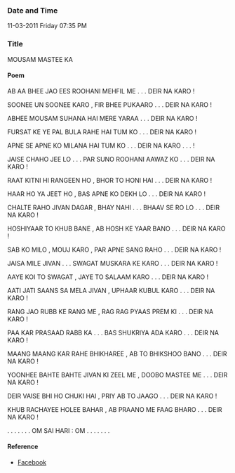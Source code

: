### Date and Time

11-03-2011 Friday 07:35 PM

### Title

MOUSAM MASTEE KA

#### Poem

AB AA BHEE JAO EES ROOHANI  MEHFIL ME . . . DEIR NA KARO !

SOONEE UN SOONEE KARO , FIR BHEE PUKAARO . . . DEIR NA KARO !

ABHEE MOUSAM SUHANA HAI MERE YARAA . . . DEIR NA KARO !

FURSAT KE YE PAL BULA RAHE HAI TUM KO . . . DEIR NA KARO !

APNE SE APNE KO MILANA HAI TUM KO . . . DEIR NA KARO . . . !

JAISE CHAHO JEE LO . . . PAR SUNO ROOHANI AAWAZ KO . . . DEIR NA KARO !

RAAT KITNI HI RANGEEN HO , BHOR TO HONI HAI . . . DEIR NA KARO !

HAAR HO YA JEET HO , BAS APNE KO DEKH LO . . . DEIR NA KARO !

CHALTE RAHO JIVAN DAGAR , BHAY NAHI . . . BHAAV SE RO LO . . . DEIR NA KARO !

HOSHIYAAR TO KHUB BANE , AB HOSH KE YAAR BANO . . . DEIR NA KARO !

SAB KO MILO , MOUJ KARO , PAR APNE SANG RAHO . . . DEIR NA KARO !

JAISA MILE JIVAN . . . SWAGAT MUSKARA KE KARO . . . DEIR NA KARO !

AAYE KOI TO SWAGAT , JAYE TO SALAAM KARO . . . DEIR NA KARO !

AATI JATI SAANS SA MELA JIVAN , UPHAAR KUBUL KARO . . . DEIR NA KARO ! 

RANG JAO RUBB KE RANG ME , RAG RAG PYAAS PREM KI . . . DEIR NA KARO !

PAA KAR PRASAAD RABB KA . . . BAS SHUKRIYA ADA KARO . . . DEIR NA KARO !

MAANG MAANG KAR RAHE BHIKHAREE , AB TO BHIKSHOO BANO . . . DEIR NA KARO !

YOONHEE BAHTE BAHTE JIVAN KI ZEEL ME , DOOBO MASTEE ME . . . DEIR NA KARO !

DEIR VAISE BHI HO CHUKI HAI , PRIY AB TO JAAGO . . . DEIR NA KARO !

KHUB RACHAYEE HOLEE BAHAR , AB PRAANO ME FAAG BHARO . . . DEIR NA KARO !

. . . . . . . OM SAI HARI : OM . . . . . . . 

#### Reference

* [Facebook](https://www.facebook.com/share/jfukX6MHGQu8s2g8/)
